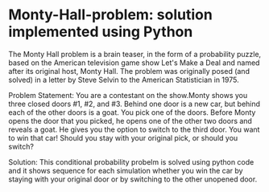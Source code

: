 # Monty-Hall-problem: solution implemented using Python

The Monty Hall problem is a brain teaser, in the form of a probability puzzle, based on the American television game show Let's Make a Deal and named after its original host, Monty Hall. The problem was originally posed (and solved) in a letter by Steve Selvin to the American Statistician in 1975.

Problem Statement: You are a contestant on the show.Monty shows you three closed doors #1, #2, and #3.
Behind one door is a new car, but behind each of the other doors is a goat. You pick one of the doors.
Before Monty opens the door that you picked, he opens one of the other two doors and reveals a goat.
He gives you the option to switch to the third door.
You want to win that car! Should you stay with your original pick, or should you switch?

Solution: This conditional probability probelm is solved using python code and it shows sequence for each simulation whether you win the car by staying with your original door or by switching to the other unopened door.

